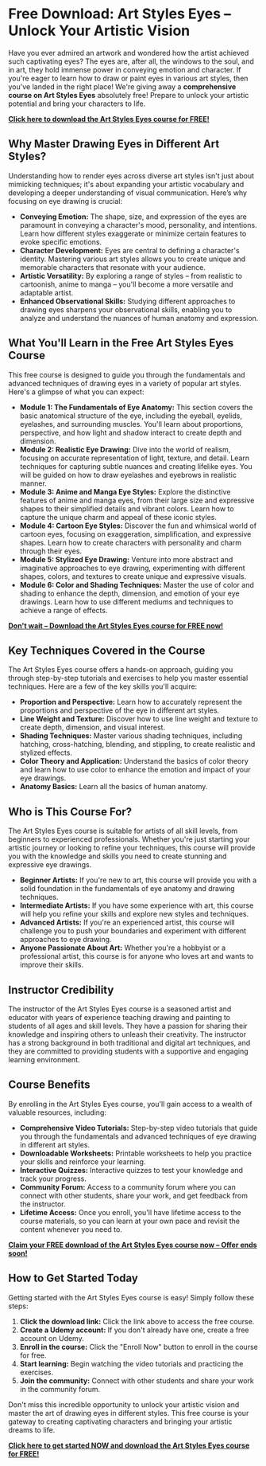 # Free Download: Art Styles Eyes – Unlock Your Artistic Vision

Have you ever admired an artwork and wondered how the artist achieved such captivating eyes? The eyes are, after all, the windows to the soul, and in art, they hold immense power in conveying emotion and character. If you're eager to learn how to draw or paint eyes in various art styles, then you've landed in the right place! We're giving away a **comprehensive course on Art Styles Eyes** absolutely free! Prepare to unlock your artistic potential and bring your characters to life.

[**Click here to download the Art Styles Eyes course for FREE!**](https://udemywork.com/art-styles-eyes)

## Why Master Drawing Eyes in Different Art Styles?

Understanding how to render eyes across diverse art styles isn't just about mimicking techniques; it's about expanding your artistic vocabulary and developing a deeper understanding of visual communication. Here’s why focusing on eye drawing is crucial:

*   **Conveying Emotion:** The shape, size, and expression of the eyes are paramount in conveying a character's mood, personality, and intentions. Learn how different styles exaggerate or minimize certain features to evoke specific emotions.
*   **Character Development:** Eyes are central to defining a character's identity. Mastering various art styles allows you to create unique and memorable characters that resonate with your audience.
*   **Artistic Versatility:** By exploring a range of styles – from realistic to cartoonish, anime to manga – you'll become a more versatile and adaptable artist.
*   **Enhanced Observational Skills:** Studying different approaches to drawing eyes sharpens your observational skills, enabling you to analyze and understand the nuances of human anatomy and expression.

## What You'll Learn in the Free Art Styles Eyes Course

This free course is designed to guide you through the fundamentals and advanced techniques of drawing eyes in a variety of popular art styles. Here's a glimpse of what you can expect:

*   **Module 1: The Fundamentals of Eye Anatomy:** This section covers the basic anatomical structure of the eye, including the eyeball, eyelids, eyelashes, and surrounding muscles. You'll learn about proportions, perspective, and how light and shadow interact to create depth and dimension.
*   **Module 2: Realistic Eye Drawing:** Dive into the world of realism, focusing on accurate representation of light, texture, and detail. Learn techniques for capturing subtle nuances and creating lifelike eyes. You will be guided on how to draw eyelashes and eyebrows in realistic manner.
*   **Module 3: Anime and Manga Eye Styles:** Explore the distinctive features of anime and manga eyes, from their large size and expressive shapes to their simplified details and vibrant colors. Learn how to capture the unique charm and appeal of these iconic styles.
*   **Module 4: Cartoon Eye Styles:** Discover the fun and whimsical world of cartoon eyes, focusing on exaggeration, simplification, and expressive shapes. Learn how to create characters with personality and charm through their eyes.
*   **Module 5: Stylized Eye Drawing:** Venture into more abstract and imaginative approaches to eye drawing, experimenting with different shapes, colors, and textures to create unique and expressive visuals.
*   **Module 6: Color and Shading Techniques:** Master the use of color and shading to enhance the depth, dimension, and emotion of your eye drawings. Learn how to use different mediums and techniques to achieve a range of effects.

[**Don't wait – Download the Art Styles Eyes course for FREE now!**](https://udemywork.com/art-styles-eyes)

## Key Techniques Covered in the Course

The Art Styles Eyes course offers a hands-on approach, guiding you through step-by-step tutorials and exercises to help you master essential techniques. Here are a few of the key skills you'll acquire:

*   **Proportion and Perspective:** Learn how to accurately represent the proportions and perspective of the eye in different art styles.
*   **Line Weight and Texture:** Discover how to use line weight and texture to create depth, dimension, and visual interest.
*   **Shading Techniques:** Master various shading techniques, including hatching, cross-hatching, blending, and stippling, to create realistic and stylized effects.
*   **Color Theory and Application:** Understand the basics of color theory and learn how to use color to enhance the emotion and impact of your eye drawings.
*   **Anatomy Basics:** Learn all the basics of human anatomy.

## Who is This Course For?

The Art Styles Eyes course is suitable for artists of all skill levels, from beginners to experienced professionals. Whether you're just starting your artistic journey or looking to refine your techniques, this course will provide you with the knowledge and skills you need to create stunning and expressive eye drawings.

*   **Beginner Artists:** If you're new to art, this course will provide you with a solid foundation in the fundamentals of eye anatomy and drawing techniques.
*   **Intermediate Artists:** If you have some experience with art, this course will help you refine your skills and explore new styles and techniques.
*   **Advanced Artists:** If you're an experienced artist, this course will challenge you to push your boundaries and experiment with different approaches to eye drawing.
*   **Anyone Passionate About Art:** Whether you're a hobbyist or a professional artist, this course is for anyone who loves art and wants to improve their skills.

## Instructor Credibility

The instructor of the Art Styles Eyes course is a seasoned artist and educator with years of experience teaching drawing and painting to students of all ages and skill levels. They have a passion for sharing their knowledge and inspiring others to unleash their creativity. The instructor has a strong background in both traditional and digital art techniques, and they are committed to providing students with a supportive and engaging learning environment.

## Course Benefits

By enrolling in the Art Styles Eyes course, you'll gain access to a wealth of valuable resources, including:

*   **Comprehensive Video Tutorials:** Step-by-step video tutorials that guide you through the fundamentals and advanced techniques of eye drawing in different art styles.
*   **Downloadable Worksheets:** Printable worksheets to help you practice your skills and reinforce your learning.
*   **Interactive Quizzes:** Interactive quizzes to test your knowledge and track your progress.
*   **Community Forum:** Access to a community forum where you can connect with other students, share your work, and get feedback from the instructor.
*   **Lifetime Access:** Once you enroll, you'll have lifetime access to the course materials, so you can learn at your own pace and revisit the content whenever you need to.

[**Claim your FREE download of the Art Styles Eyes course now – Offer ends soon!**](https://udemywork.com/art-styles-eyes)

## How to Get Started Today

Getting started with the Art Styles Eyes course is easy! Simply follow these steps:

1.  **Click the download link:** Click the link above to access the free course.
2.  **Create a Udemy account:** If you don't already have one, create a free account on Udemy.
3.  **Enroll in the course:** Click the "Enroll Now" button to enroll in the course for free.
4.  **Start learning:** Begin watching the video tutorials and practicing the exercises.
5.  **Join the community:** Connect with other students and share your work in the community forum.

Don't miss this incredible opportunity to unlock your artistic vision and master the art of drawing eyes in different styles. This free course is your gateway to creating captivating characters and bringing your artistic dreams to life.

[**Click here to get started NOW and download the Art Styles Eyes course for FREE!**](https://udemywork.com/art-styles-eyes)
